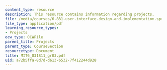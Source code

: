 ```yaml
---
content_type: resource
description: This resource contains information regarding projects.
file: /media/courses/6-831-user-interface-design-and-implementation-spring-2011/a72b5ffa8d7dd61365327f412244d928_MIT6_831S11_gr03.pdf
file_type: application/pdf
learning_resource_types:
- Projects
ocw_type: OCWFile
parent_title: Projects
parent_type: CourseSection
resourcetype: Document
title: MIT6_831S11_gr03.pdf
uid: a72b5ffa-8d7d-d613-6532-7f412244d928
---
```

